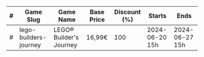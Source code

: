 |#|Game Slug|Game Name|Base Price|Discount (%)|Starts|Ends|
|---|---|---|---|---|---|---|
|#|lego-builders-journey|LEGO® Builder's Journey|16,99€|100|2024-06-20 15h|2024-06-27 15h|
